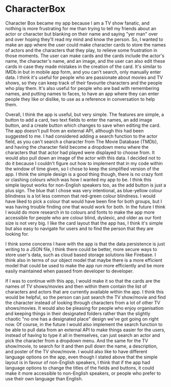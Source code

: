 # CharacterBox
Character Box became my app because I am a TV show fanatic, and nothing is more frustrating for me than trying to tell my friends about an actor or character but blanking on their name and saying "yer man" over and over hoping they'll read my mind and know the person. So, I wanted to make an app where the user could make character cards to store the names of actors and the characters that they play, to relieve some frustration in those moments. The user can make cards and the cards include the actor's name, the character's name, and an image, and the user can also edit these cards in case they made mistakes in the creation of the card. It's similar to IMDb in but in mobile app form, and you can't search, only manually enter data. I think it's useful for people who are passionate about movies and TV shows, so they can keep track of their favourite characters and the people who play them. It's also useful for people who are bad with remembering names, and putting names to faces, to have an app where they can enter people they like or dislike, to use as a reference in conversation to help them.

Overall, I think the app is useful, but very simple. The features are simple, a button to add a card, two text fields to enter the names, an add image button, and a create button which changes to save when editing the card. The app doesn't pull from an external API, although this had been suggested to me. I had considered adding a search function to the actor field, as you can't search a character from The Movie Database (TMDb), and having the character field become a dropdown menu where the characters that that actor had played were displayed to choose from. It would also pull down an image of the actor with this data. I decided not to do it because I couldn't figure out how to implement that in my code within the window of time given, so I chose to keep the simplified version of the app. 
I think the simple design is a good thing though, there is no crazy font or clashing colours which was how I wanted my app to be. I think this simple layout works for non-English speakers too, as the add button is just a plus sign. The blue that I chose was very intentional, as blue-yellow colour blindness is a lot less common that red-green colour blindness. I would have liked to pick a colour that would have been fine for both groups, but I was having trouble finding one that would work for both. In the future I think I would do more research in to colours and fonts to make the app more accessible for people who are colour blind, dyslexic, and older as our font size is not very big. I like the card layout that the app has, I think it's simple but also easy to navigate for users and to find the person that they are looking for. 

I think some concerns I have with the app is that the data persistence is just writing to a JSON file, I think there could be better, more secure ways to store user's data, such as cloud based storage solutions like Firebase. I think also in terms of our object model that maybe there is a more efficient model that could be used to make the app run more efficiently and be more easily maintained when passed from developer to developer.

If I was to continue with this app, I would make it so that the cards are the names of TV shows/movies and then within them contain the list of characters and actors that are currently available within the app. I think this would be helpful, so the person can just search the TV show/movie and find the character instead of looking through characters from a lot of other TV shows/movies. It would also be pleasing for people who enjoy organisation and keeping things in their designated folders rather than the slightly chaotic "no one has a designated place" design we've got going on right now. Of course, in the future I would also implement the search function to be able to pull data from an external API to make things easier for the users, instead of having to type it all in themselves, can just search an actor and pick the character from a dropdown menu. And the same for the TV show/movie, to search for it and then pull down the name, a description, and poster of the TV show/movie. I would also like to have different language options on the app, even though I stated above that the simple layout is in favour of non-English speakers, I think that if the app had language options to change the titles of the fields and buttons, it could make it more accessible to non-English speakers, or people who prefer to use their own language than English. 


